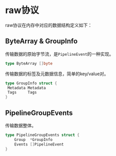 # raw协议

raw协议在内存中对应的数据结构定义如下：

## ByteArray & GroupInfo

传输数据的原始字节流，是`PipelineEvent`的一种实现。

```go
type ByteArray []byte
```

传输数据的标签及元数据信息，简单的key/value对。

```go
type GroupInfo struct {
 Metadata Metadata
 Tags     Tags
}
```

## PipelineGroupEvents

传输数据整体。

```go
type PipelineGroupEvents struct {
    Group  *GroupInfo
    Events []PipelineEvent
}
```
